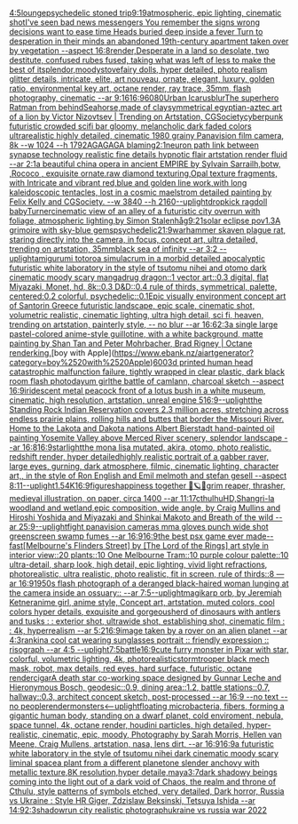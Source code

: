 [4:5](https://www.ebank.nz/aiartgenerator?category=4%3A5)[lounge](https://www.ebank.nz/aiartgenerator?category=lounge)[psychedelic stoned trip](https://www.ebank.nz/aiartgenerator?category=psychedelic%2520stoned%2520trip)[9:19](https://www.ebank.nz/aiartgenerator?category=9%3A19)[atmospheric, epic lighting, cinematic shotI've seen bad news messengers  You remember the signs wrong decisions  want to ease time Heads buried deep inside a fever Turn to desperation in their minds an abandoned 19th-century apartment taken over by vegetation --aspect 16:8](https://www.ebank.nz/aiartgenerator?category=atmospheric%2C%2520epic%2520lighting%2C%2520cinematic%2520shotI%27ve%2520seen%2520bad%2520news%2520messengers%2520%2520You%2520remember%2520the%2520signs%2520wrong%2520decisions%2520%2520want%2520to%2520ease%2520time%2520Heads%2520buried%2520deep%2520inside%2520a%2520fever%2520Turn%2520to%2520desperation%2520in%2520their%2520minds%2520an%2520abandoned%252019th-century%2520apartment%2520taken%2520over%2520by%2520vegetation%2520--aspect%252016%3A8)[render,](https://www.ebank.nz/aiartgenerator?category=render%2C)[Desperate in a land so desolate, two destitute, confused rubes fused, taking what was left of less to make the best of it](https://www.ebank.nz/aiartgenerator?category=Desperate%2520in%2520a%2520land%2520so%2520desolate%2C%2520two%2520destitute%2C%2520confused%2520rubes%2520fused%2C%2520taking%2520what%2520was%2520left%2520of%2520less%2520to%2520make%2520the%2520best%2520of%2520it)[splendor,](https://www.ebank.nz/aiartgenerator?category=splendor%2C)[moody](https://www.ebank.nz/aiartgenerator?category=moody)[stove](https://www.ebank.nz/aiartgenerator?category=stove)[fairy dolls, hyper detailed, photo realism glitter details, intricate, elite, art nouveau, ornate, elegant, luxury, golden ratio, environmental key art, octane render, ray trace, 35mm, flash photography, cinematic --ar 9:16](https://www.ebank.nz/aiartgenerator?category=fairy%2520dolls%2C%2520hyper%2520detailed%2C%2520photo%2520realism%2520glitter%2520details%2C%2520intricate%2C%2520elite%2C%2520art%2520nouveau%2C%2520ornate%2C%2520elegant%2C%2520luxury%2C%2520golden%2520ratio%2C%2520environmental%2520key%2520art%2C%2520octane%2520render%2C%2520ray%2520trace%2C%252035mm%2C%2520flash%2520photography%2C%2520cinematic%2520--ar%25209%3A16)[16:9](https://www.ebank.nz/aiartgenerator?category=16%3A9)[6080](https://www.ebank.nz/aiartgenerator?category=6080)[Urban Icarus](https://www.ebank.nz/aiartgenerator?category=Urban%2520Icarus)[blur](https://www.ebank.nz/aiartgenerator?category=blur)[The superhero Ratman from behind](https://www.ebank.nz/aiartgenerator?category=The%2520superhero%2520Ratman%2520from%2520behind)[Seahorse,made of clay](https://www.ebank.nz/aiartgenerator?category=Seahorse%2Cmade%2520of%2520clay)[symmetrical egyptian-aztec art of a lion by Victor Nizovtsev | Trending on Artstation, CGSociety](https://www.ebank.nz/aiartgenerator?category=symmetrical%2520egyptian-aztec%2520art%2520of%2520a%2520lion%2520by%2520Victor%2520Nizovtsev%2520%7C%2520Trending%2520on%2520Artstation%2C%2520CGSociety)[cyberpunk futuristic crowded scifi bar gloomy, melancholic  dark faded colors ultrarealistic highly detailed, cinematic 1980 grainy Panavision film camera, 8k --w 1024 --h 1792](https://www.ebank.nz/aiartgenerator?category=cyberpunk%2520futuristic%2520crowded%2520scifi%2520bar%2520gloomy%2C%2520melancholic%2520%2520dark%2520faded%2520colors%2520ultrarealistic%2520highly%2520detailed%2C%2520cinematic%25201980%2520grainy%2520Panavision%2520film%2520camera%2C%25208k%2520--w%25201024%2520--h%25201792)[AGAGAGA blaming](https://www.ebank.nz/aiartgenerator?category=AGAGAGA%2520blaming)[2:1](https://www.ebank.nz/aiartgenerator?category=2%3A1)[neuron path link between synapse technology realistic fine details hypnotic flair artstation render fluid --ar 2:1](https://www.ebank.nz/aiartgenerator?category=neuron%2520path%2520link%2520between%2520synapse%2520technology%2520realistic%2520fine%2520details%2520hypnotic%2520flair%2520artstation%2520render%2520fluid%2520--ar%25202%3A1)[a beautiful china opera in ancient EMPIRE by Sylvain Sarrailh,botw, ,Rococo , exquisite ornate.raw diamond texturing,Opal texture fragments, with Intricate and vibrant red,blue and golden line work,with long kaleidoscopic tentacles, lost in a cosmic maelstrom detailed painting by Felix Kelly and CGSociety. --w 3840 --h 2160](https://www.ebank.nz/aiartgenerator?category=a%2520beautiful%2520china%2520opera%2520in%2520ancient%2520EMPIRE%2520by%2520Sylvain%2520Sarrailh%2Cbotw%2C%2520%2CRococo%2520%2C%2520exquisite%2520ornate.raw%2520diamond%2520texturing%2COpal%2520texture%2520fragments%2C%2520with%2520Intricate%2520and%2520vibrant%2520red%2Cblue%2520and%2520golden%2520line%2520work%2Cwith%2520long%2520kaleidoscopic%2520tentacles%2C%2520lost%2520in%2520a%2520cosmic%2520maelstrom%2520detailed%2520painting%2520by%2520Felix%2520Kelly%2520and%2520CGSociety.%2520--w%25203840%2520--h%25202160)[--uplight](https://www.ebank.nz/aiartgenerator?category=--uplight)[dropkick ragdoll baby](https://www.ebank.nz/aiartgenerator?category=dropkick%2520ragdoll%2520baby)[Turner](https://www.ebank.nz/aiartgenerator?category=Turner)[cinematic view of an alley of a futuristic city overrun with foliage, atmospheric lighting,by Simon Stalenhåg](https://www.ebank.nz/aiartgenerator?category=cinematic%2520view%2520of%2520an%2520alley%2520of%2520a%2520futuristic%2520city%2520overrun%2520with%2520foliage%2C%2520atmospheric%2520lighting%2Cby%2520Simon%2520Stalenh%C3%A5g)[9:21](https://www.ebank.nz/aiartgenerator?category=9%3A21)[solar eclipse pov](https://www.ebank.nz/aiartgenerator?category=solar%2520eclipse%2520pov)[1.3](https://www.ebank.nz/aiartgenerator?category=1.3)[A grimoire with sky-blue gems](https://www.ebank.nz/aiartgenerator?category=A%2520grimoire%2520with%2520sky-blue%2520gems)[psychedelic](https://www.ebank.nz/aiartgenerator?category=psychedelic)[21:9](https://www.ebank.nz/aiartgenerator?category=21%3A9)[warhammer skaven plague rat, staring directly into the camera, in focus, concept art, ultra detailed, trending on artstation, 35mm](https://www.ebank.nz/aiartgenerator?category=warhammer%2520skaven%2520plague%2520rat%2C%2520staring%2520directly%2520into%2520the%2520camera%2C%2520in%2520focus%2C%2520concept%2520art%2C%2520ultra%2520detailed%2C%2520trending%2520on%2520artstation%2C%252035mm)[black sea of infinity --ar 3:2 --uplight](https://www.ebank.nz/aiartgenerator?category=black%2520sea%2520of%2520infinity%2520--ar%25203%3A2%2520--uplight)[amigurumi totoro](https://www.ebank.nz/aiartgenerator?category=amigurumi%2520totoro)[a simulacrum in a morbid detailed apocalyptic futuristic white laboratory in the style of tsutomu nihei and otomo dark cinematic moody scary manga](https://www.ebank.nz/aiartgenerator?category=a%2520simulacrum%2520in%2520a%2520morbid%2520detailed%2520apocalyptic%2520futuristic%2520white%2520laboratory%2520in%2520the%2520style%2520of%2520tsutomu%2520nihei%2520and%2520otomo%2520dark%2520cinematic%2520moody%2520scary%2520manga)[drug dragon::1 vector art::0.3 digital, flat Miyazaki, Monet, hd, 8k::0.3 D&D::0.4 rule of thirds, symmetrical, palette, centered:0.2 colorful, psychedelic::0.1](https://www.ebank.nz/aiartgenerator?category=drug%2520dragon%3A%3A1%2520vector%2520art%3A%3A0.3%2520digital%2C%2520flat%2520Miyazaki%2C%2520Monet%2C%2520hd%2C%25208k%3A%3A0.3%2520D%26D%3A%3A0.4%2520rule%2520of%2520thirds%2C%2520symmetrical%2C%2520palette%2C%2520centered%3A0.2%2520colorful%2C%2520psychedelic%3A%3A0.1)[Epic visually environment concept art of Santorin Greece futuristic landscape, epic scale, cinematic shot, volumetric realistic, cinematic lighting, ultra high detail, sci fi, heaven,  trending on artstation, painterly style, -- no blur --ar 16:6](https://www.ebank.nz/aiartgenerator?category=Epic%2520visually%2520environment%2520concept%2520art%2520of%2520Santorin%2520Greece%2520futuristic%2520landscape%2C%2520epic%2520scale%2C%2520cinematic%2520shot%2C%2520volumetric%2520realistic%2C%2520cinematic%2520lighting%2C%2520ultra%2520high%2520detail%2C%2520sci%2520fi%2C%2520heaven%2C%2520%2520trending%2520on%2520artstation%2C%2520painterly%2520style%2C%2520--%2520no%2520blur%2520--ar%252016%3A6)[2:3](https://www.ebank.nz/aiartgenerator?category=2%3A3)[a single large pastel-colored anime-style guillotine, with a white background, matte painting by Shan Tan and Peter Mohrbacher, Brad Rigney | Octane render](https://www.ebank.nz/aiartgenerator?category=a%2520single%2520large%2520pastel-colored%2520anime-style%2520guillotine%2C%2520with%2520a%2520white%2520background%2C%2520matte%2520painting%2520by%2520Shan%2520Tan%2520and%2520Peter%2520Mohrbacher%2C%2520Brad%2520Rigney%2520%7C%2520Octane%2520render)[king.](https://www.ebank.nz/aiartgenerator?category=king.)[boy with Apple](https://www.ebank.nz/aiartgenerator?category=boy%2520with%2520Apple)[600](https://www.ebank.nz/aiartgenerator?category=600)[3d printed human head catastrophic malfunction failure, tightly wrapped in clear plastic, dark black room flash photo](https://www.ebank.nz/aiartgenerator?category=3d%2520printed%2520human%2520head%2520catastrophic%2520malfunction%2520failure%2C%2520tightly%2520wrapped%2520in%2520clear%2520plastic%2C%2520dark%2520black%2520room%2520flash%2520photo)[dayum girl](https://www.ebank.nz/aiartgenerator?category=dayum%2520girl)[the battle of camlann, charcoal sketch --aspect 16:9](https://www.ebank.nz/aiartgenerator?category=the%2520battle%2520of%2520camlann%2C%2520charcoal%2520sketch%2520--aspect%252016%3A9)[iridescent metal peacock front of a lotus bush in a white museum, cinematic, high resolution, artstation, unreal engine 5](https://www.ebank.nz/aiartgenerator?category=iridescent%2520metal%2520peacock%2520front%2520of%2520a%2520lotus%2520bush%2520in%2520a%2520white%2520museum%2C%2520cinematic%2C%2520high%2520resolution%2C%2520artstation%2C%2520unreal%2520engine%25205)[16:9](https://www.ebank.nz/aiartgenerator?category=16%3A9)[--uplight](https://www.ebank.nz/aiartgenerator?category=--uplight)[the Standing Rock Indian Reservation covers 2.3 million acres, stretching across endless prairie plains, rolling hills and buttes that border the Missouri River. Home to the Lakota and Dakota nations Albert Bierstadt hand-painted oil painting Yosemite Valley above Merced River scenery, splendor landscape --ar 16:8](https://www.ebank.nz/aiartgenerator?category=the%2520Standing%2520Rock%2520Indian%2520Reservation%2520covers%25202.3%2520million%2520acres%2C%2520stretching%2520across%2520endless%2520prairie%2520plains%2C%2520rolling%2520hills%2520and%2520buttes%2520that%2520border%2520the%2520Missouri%2520River.%2520Home%2520to%2520the%2520Lakota%2520and%2520Dakota%2520nations%2520Albert%2520Bierstadt%2520hand-painted%2520oil%2520painting%2520Yosemite%2520Valley%2520above%2520Merced%2520River%2520scenery%2C%2520splendor%2520landscape%2520--ar%252016%3A8)[16:9](https://www.ebank.nz/aiartgenerator?category=16%3A9)[starlight](https://www.ebank.nz/aiartgenerator?category=starlight)[the mona lisa mutated, akira, otomo, photo realistic. redshift render, hyper detailed](https://www.ebank.nz/aiartgenerator?category=the%2520mona%2520lisa%2520mutated%2C%2520akira%2C%2520otomo%2C%2520photo%2520realistic.%2520redshift%2520render%2C%2520hyper%2520detailed)[highly realistic portrait of a gabber raver, large eyes, gurning, dark atmosphere, filmic, cinematic lighting, character art,, in the style of Ron English and Emil melmoth and stefan gesell --aspect 8:11](https://www.ebank.nz/aiartgenerator?category=highly%2520realistic%2520portrait%2520of%2520a%2520gabber%2520raver%2C%2520large%2520eyes%2C%2520gurning%2C%2520dark%2520atmosphere%2C%2520filmic%2C%2520cinematic%2520lighting%2C%2520character%2520art%2C%2C%2520in%2520the%2520style%2520of%2520Ron%2520English%2520and%2520Emil%2520melmoth%2520and%2520stefan%2520gesell%2520--aspect%25208%3A11)[--uplight](https://www.ebank.nz/aiartgenerator?category=--uplight)[1.5](https://www.ebank.nz/aiartgenerator?category=1.5)[4K](https://www.ebank.nz/aiartgenerator?category=4K)[16:9](https://www.ebank.nz/aiartgenerator?category=16%3A9)[figures](https://www.ebank.nz/aiartgenerator?category=figures)[happiness together 🦌🪐🌌](https://www.ebank.nz/aiartgenerator?category=happiness%2520together%2520%F0%9F%A6%8C%F0%9F%AA%90%F0%9F%8C%8C)[grim reaper, thrasher, medieval illustration, on paper, circa 1400 --ar 11:17](https://www.ebank.nz/aiartgenerator?category=grim%2520reaper%2C%2520thrasher%2C%2520medieval%2520illustration%2C%2520on%2520paper%2C%2520circa%25201400%2520--ar%252011%3A17)[cthulhu](https://www.ebank.nz/aiartgenerator?category=cthulhu)[HD,](https://www.ebank.nz/aiartgenerator?category=HD%2C)[Shangri-la woodland and wetland,epic composition, wide angle, by Craig Mullins and Hiroshi Yoshida and Miyazaki and Shinkai Makoto and Breath of the wild --ar 25:9](https://www.ebank.nz/aiartgenerator?category=Shangri-la%2520woodland%2520and%2520wetland%2Cepic%2520composition%2C%2520wide%2520angle%2C%2520by%2520Craig%2520Mullins%2520and%2520Hiroshi%2520Yoshida%2520and%2520Miyazaki%2520and%2520Shinkai%2520Makoto%2520and%2520Breath%2520of%2520the%2520wild%2520--ar%252025%3A9)[--uplight](https://www.ebank.nz/aiartgenerator?category=--uplight)[fight panavision cameras mma gloves punch wide shot greenscreen swamp fumes --ar 16:9](https://www.ebank.nz/aiartgenerator?category=fight%2520panavision%2520cameras%2520mma%2520gloves%2520punch%2520wide%2520shot%2520greenscreen%2520swamp%2520fumes%2520--ar%252016%3A9)[16:9](https://www.ebank.nz/aiartgenerator?category=16%3A9)[the best psx game ever made](https://www.ebank.nz/aiartgenerator?category=the%2520best%2520psx%2520game%2520ever%2520made)[--fast](https://www.ebank.nz/aiartgenerator?category=--fast)[[Melbourne's Flinders Street] by [The Lord of the Rings] art style in interior view::20 plants::10 One Melbourne Tram::10 purple colour palette::10 ultra-detail, sharp look, high detail, epic lighting, vivid light refractions, photorealistic, ultra realistic, photo realistic, fit in screen, rule of thirds::8 —ar 16:9](https://www.ebank.nz/aiartgenerator?category=%5BMelbourne%27s%2520Flinders%2520Street%5D%2520by%2520%5BThe%2520Lord%2520of%2520the%2520Rings%5D%2520art%2520style%2520in%2520interior%2520view%3A%3A20%2520plants%3A%3A10%2520One%2520Melbourne%2520Tram%3A%3A10%2520purple%2520colour%2520palette%3A%3A10%2520ultra-detail%2C%2520sharp%2520look%2C%2520high%2520detail%2C%2520epic%2520lighting%2C%2520vivid%2520light%2520refractions%2C%2520photorealistic%2C%2520ultra%2520realistic%2C%2520photo%2520realistic%2C%2520fit%2520in%2520screen%2C%2520rule%2520of%2520thirds%3A%3A8%2520%E2%80%94ar%252016%3A9)[1950s flash photograph of a deranged black-haired woman lunging at the camera inside an ossuary:: --ar 7:5](https://www.ebank.nz/aiartgenerator?category=1950s%2520flash%2520photograph%2520of%2520a%2520deranged%2520black-haired%2520woman%2520lunging%2520at%2520the%2520camera%2520inside%2520an%2520ossuary%3A%3A%2520--ar%25207%3A5)[--uplight](https://www.ebank.nz/aiartgenerator?category=--uplight)[magikarp orb, by Jeremiah Ketner](https://www.ebank.nz/aiartgenerator?category=magikarp%2520orb%2C%2520by%2520Jeremiah%2520Ketner)[anime girl, anime style, Concept art, artstation, muted colors, cool colors hyper details, exquisite and gorgeous](https://www.ebank.nz/aiartgenerator?category=anime%2520girl%2C%2520anime%2520style%2C%2520Concept%2520art%2C%2520artstation%2C%2520muted%2520colors%2C%2520cool%2520colors%2520hyper%2520details%2C%2520exquisite%2520and%2520gorgeous)[herd of dinosaurs with antlers and tusks : : exterior shot, ultrawide shot, establishing shot, cinematic film : : 4k, hyperrealism --ar 5:2](https://www.ebank.nz/aiartgenerator?category=herd%2520of%2520dinosaurs%2520with%2520antlers%2520and%2520tusks%2520%3A%2520%3A%2520exterior%2520shot%2C%2520ultrawide%2520shot%2C%2520establishing%2520shot%2C%2520cinematic%2520film%2520%3A%2520%3A%25204k%2C%2520hyperrealism%2520--ar%25205%3A2)[16:9](https://www.ebank.nz/aiartgenerator?category=16%3A9)[image taken by a rover on an alien planet --ar 4:3](https://www.ebank.nz/aiartgenerator?category=image%2520taken%2520by%2520a%2520rover%2520on%2520an%2520alien%2520planet%2520--ar%25204%3A3)[rankin](https://www.ebank.nz/aiartgenerator?category=rankin)[a cool cat wearing sunglasses  portrait :: friendly expression :: risograph --ar 4:5 --uplight](https://www.ebank.nz/aiartgenerator?category=a%2520cool%2520cat%2520wearing%2520sunglasses%2520%2520portrait%2520%3A%3A%2520friendly%2520expression%2520%3A%3A%2520risograph%2520--ar%25204%3A5%2520--uplight)[7:5](https://www.ebank.nz/aiartgenerator?category=7%3A5)[battle](https://www.ebank.nz/aiartgenerator?category=battle)[16:9](https://www.ebank.nz/aiartgenerator?category=16%3A9)[cute furry monster in Pixar with star, colorful, volumetric lighting, 4k, photorealistic](https://www.ebank.nz/aiartgenerator?category=cute%2520furry%2520monster%2520in%2520Pixar%2520with%2520star%2C%2520colorful%2C%2520volumetric%2520lighting%2C%25204k%2C%2520photorealistic)[stormtrooper black mech mask, robot, max details, red eyes, hard surface, futuristic, octane render](https://www.ebank.nz/aiartgenerator?category=stormtrooper%2520black%2520mech%2520mask%2C%2520robot%2C%2520max%2520details%2C%2520red%2520eyes%2C%2520hard%2520surface%2C%2520futuristic%2C%2520octane%2520render)[cigar](https://www.ebank.nz/aiartgenerator?category=cigar)[A death star co-working space designed by Gunnar Leche and Hieronymous Bosch, geodesic::0.9, dining area::1.2, battle stations::0.7,  hallway::0.3, architect concept sketch, post-processed --ar 16:9 --no text --no people](https://www.ebank.nz/aiartgenerator?category=A%2520death%2520star%2520co-working%2520space%2520designed%2520by%2520Gunnar%2520Leche%2520and%2520Hieronymous%2520Bosch%2C%2520geodesic%3A%3A0.9%2C%2520dining%2520area%3A%3A1.2%2C%2520battle%2520stations%3A%3A0.7%2C%2520%2520hallway%3A%3A0.3%2C%2520architect%2520concept%2520sketch%2C%2520post-processed%2520--ar%252016%3A9%2520--no%2520text%2520--no%2520people)[render](https://www.ebank.nz/aiartgenerator?category=render)[monsters](https://www.ebank.nz/aiartgenerator?category=monsters)[<--uplight](https://www.ebank.nz/aiartgenerator?category=%3C--uplight)[floating microbacteria, fibers, forming a gigantic human body, standing on a dwarf planet, cold enviroment, nebula, space tunnel, 4k, octane render, houdini particles, high detailed, hyper-realistic, cinematic, epic, moody, Photography by Sarah Morris, Hellen van Meene, Craig Mullens, artstation, nasa, lens dirt, --ar 16:9](https://www.ebank.nz/aiartgenerator?category=floating%2520microbacteria%2C%2520fibers%2C%2520forming%2520a%2520gigantic%2520human%2520body%2C%2520standing%2520on%2520a%2520dwarf%2520planet%2C%2520cold%2520enviroment%2C%2520nebula%2C%2520space%2520tunnel%2C%25204k%2C%2520octane%2520render%2C%2520houdini%2520particles%2C%2520high%2520detailed%2C%2520hyper-realistic%2C%2520cinematic%2C%2520epic%2C%2520moody%2C%2520Photography%2520by%2520Sarah%2520Morris%2C%2520Hellen%2520van%2520Meene%2C%2520Craig%2520Mullens%2C%2520artstation%2C%2520nasa%2C%2520lens%2520dirt%2C%2520--ar%252016%3A9)[16:9](https://www.ebank.nz/aiartgenerator?category=16%3A9)[a futuristic white laboratory in the style of tsutomu nihei dark cinematic moody scary liminal space](https://www.ebank.nz/aiartgenerator?category=a%2520futuristic%2520white%2520laboratory%2520in%2520the%2520style%2520of%2520tsutomu%2520nihei%2520dark%2520cinematic%2520moody%2520scary%2520liminal%2520space)[a plant from a different planet](https://www.ebank.nz/aiartgenerator?category=a%2520plant%2520from%2520a%2520different%2520planet)[one slender anchovy with metallic texture,8K resolution,hyper detaile,maya](https://www.ebank.nz/aiartgenerator?category=one%2520slender%2520anchovy%2520with%2520metallic%2520texture%2C8K%2520resolution%2Chyper%2520detaile%2Cmaya)[3:7](https://www.ebank.nz/aiartgenerator?category=3%3A7)[dark shadowy beings coming into the light out of a dark void of Chaos, the realm and throne of Cthulu, style patterns of symbols etched, very detailed, Dark horror, Russia vs Ukraine : Style HR Giger, Zdzislaw Beksinski, Tetsuya Ishida --ar 14:9](https://www.ebank.nz/aiartgenerator?category=dark%2520shadowy%2520beings%2520coming%2520into%2520the%2520light%2520out%2520of%2520a%2520dark%2520void%2520of%2520Chaos%2C%2520the%2520realm%2520and%2520throne%2520of%2520Cthulu%2C%2520style%2520patterns%2520of%2520symbols%2520etched%2C%2520very%2520detailed%2C%2520Dark%2520horror%2C%2520Russia%2520vs%2520Ukraine%2520%3A%2520Style%2520HR%2520Giger%2C%2520Zdzislaw%2520Beksinski%2C%2520Tetsuya%2520Ishida%2520--ar%252014%3A9)[2:3](https://www.ebank.nz/aiartgenerator?category=2%3A3)[shadowrun city realistic photograph](https://www.ebank.nz/aiartgenerator?category=shadowrun%2520city%2520realistic%2520photograph)[ukraine vs russia war 2022](https://www.ebank.nz/aiartgenerator?category=ukraine%2520vs%2520russia%2520war%25202022)